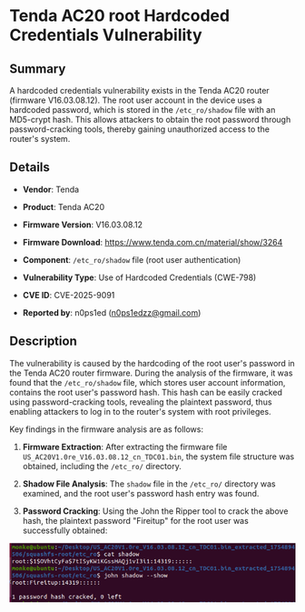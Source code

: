 # Tenda AC20 root Hardcoded Credentials Vulnerability

## Summary

A hardcoded credentials vulnerability exists in the Tenda AC20 router (firmware V16.03.08.12). The root user account in the device uses a hardcoded password, which is stored in the `/etc_ro/shadow` file with an MD5-crypt hash. This allows attackers to obtain the root password through password-cracking tools, thereby gaining unauthorized access to the router's system.

## Details


*   **Vendor**: Tenda

*   **Product**: Tenda AC20

*   **Firmware Version**: V16.03.08.12

*   **Firmware Download**: https://www.tenda.com.cn/material/show/3264
*   **Component**: `/etc_ro/shadow` file (root user authentication)

*   **Vulnerability Type**: Use of Hardcoded Credentials (CWE-798)

*   **CVE ID**: CVE-2025-9091

*   **Reported by**: n0ps1ed (n0ps1edzz@gmail.com)

## Description

The vulnerability is caused by the hardcoding of the root user's password in the Tenda AC20 router firmware. During the analysis of the firmware, it was found that the `/etc_ro/shadow` file, which stores user account information, contains the root user's password hash. This hash can be easily cracked using password-cracking tools, revealing the plaintext password, thus enabling attackers to log in to the router's system with root privileges.

Key findings in the firmware analysis are as follows:


1.  **Firmware Extraction**: After extracting the firmware file `US_AC20V1.0re_V16.03.08.12_cn_TDC01.bin`, the system file structure was obtained, including the `/etc_ro/` directory.

2.  **Shadow File Analysis**: The `shadow` file in the `/etc_ro/` directory was examined, and the root user's password hash entry was found.

3.  **Password Cracking**: Using the John the Ripper tool to crack the above hash, the plaintext password "Fireitup" for the root user was successfully obtained:

![PoC 2 Result: Root Directory Listing](./imgs/0.png)

